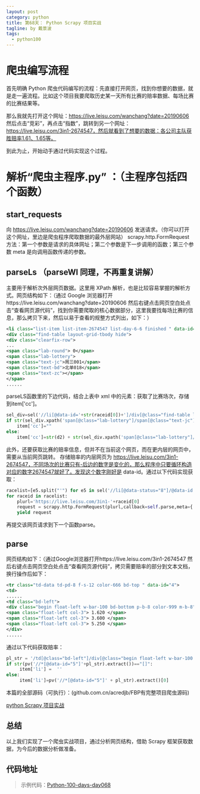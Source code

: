 ```yaml
---
layout: post
category: python
title: 第68天： Python Scrapy 项目实战
tagline: by 戴景波
tags: 
  - python100
---
```


# 爬虫编写流程

首先明确 Python 爬虫代码编写的流程：先直接打开网页，找到你想要的数据，就是走一遍流程。比如这个项目我要爬取历史某一天所有比赛的赔率数据、每场比赛的比赛结果等。

那么我就先打开这个网址：https://live.leisu.com/wanchang?date=20190606 然后点击“竞彩”，再点击“指数”，跳转到另一个网址：https://live.leisu.com/3in1-2674547，然后就看到了想要的数据：各公司主队获胜赔率1.61、1.65等。

到此为止，开始动手通过代码实现这个过程。

<!--more-->

# 解析“爬虫主程序.py” ：（主程序包括四个函数）

## start_requests 

向 https://live.leisu.com/wanchang?date=20190606 发送请求。（你可以打开这个网址，里边是爬虫程序爬取数据的最外层网站）
scrapy.http.FormRequest 方法：第一个参数是请求的具体网址；第二个参数是下一步调用的函数；第三个参数 meta 是向调用函数传递的参数。

## parseLs （parseWl 同理，不再重复讲解）

主要用于解析次外层网页数据。这里用 XPath 解析，也是比较容易掌握的解析方式。网页结构如下：（通过 Google 浏览器打开https://live.leisu.com/wanchang?date=20190606 然后右键点击网页空白处点击“查看网页源代码”，找到你需要爬取的核心数据部分，这里我要找每场比赛的信息，那么拷贝下来，然后以易于查看的规整方式列出，如下：）

```xml
<li class="list-item list-item-2674547 list-day-6-6 finished " data-id="2674547" data-status="8" data-eventid="2906" data-status-name="finished" data-nowtime="1559760300" data-realtime="1559764089" data-eventlevels="1" data-halftime="45,15" data-lottery="周三001,北单018," data-asian-name="name-0.25" data-daxiao-name="name-2.5" data-asian="1.125,0.25,0.78,0" data-daxiao="0.99,2.5,0.91,0" data-home-icon="8863b9e186e3580aa6dec29f19155d3a.png" data-away-icon="f84be480c54f0ff871b91fab14a36b36.png" style="height:41px;">
<div class="find-table layout-grid-tbody hide">
<div class="clearfix-row">
...
<span class="lab-round"> 0</span> 
<span class="lab-lottery"> 
<span class="text-jc">周三001</span> 
<span class="text-bd">北单018</span> 
<span class="text-zc"></span>
</span> 
......
```

parseLS函数里的下边代码，结合上表中 xml 中的元素：获取了比赛场次，存储到item['cc']。

```python
sel_div=sel('//li[@data-id='+str(raceid[0])+']/div[@class="find-table layout-grid-tbody hide"]/div[@class="clearfix-row"]')
if str(sel_div.xpath('span[@class="lab-lottery"]/span[@class="text-jc"]/text()').extract()) == "[]":
    item['cc']=""
else:
    item['cc']=str(d2) + str(sel_div.xpath('span[@class="lab-lottery"]/span[@class="text-jc"]/text()').extract()[0])
```

此外，还要获取比赛的赔率信息，但并不在当前这个网页，而在更内层的网页中，需要从当前网页跳转。
存储赔率的内层网页为 https://live.leisu.com/3in1-2674547，不同场次的比赛只有-后边的数字是变化的，那么程序中只要循环构造对应的数字2674547就好了。发现这个数字刚好是 data-id。通过以下代码实现获取：

```python
racelist=[e5.split("'") for e5 in sel('//li[@data-status="8"]/@data-id').extract()]
for raceid in racelist:
    plurl='https://live.leisu.com/3in1-'+raceid[0]
    request = scrapy.http.FormRequest(plurl,callback=self.parse,meta={'item':item})
    yield request
```
再提交该网页请求到下一个函数parse。

## parse

网页结构如下：（通过Google浏览器打开https://live.leisu.com/3in1-2674547 然后右键点击网页空白处点击“查看网页源代码”，拷贝需要赔率的部分到文本文档，换行操作后如下：
```xml
<tr class="td-data td-pd-8 f-s-12 color-666 bd-top " data-id="4">
<td> 
......
<td class="bd-left">
<div class="begin float-left w-bar-100 bd-bottom p-b-8 color-999 m-b-8">
<span class="float-left col-3"> 1.620 </span>
<span class="float-left col-3"> 3.600 </span> 
<span class="float-left col-3"> 5.250 </span>
</div>
......
```
通过以下代码获取赔率：
```python
pl_str = '/td[@class="bd-left"]/div[@class="begin float-left w-bar-100 bd-bottom p-b-8 color-999 m-b-8"]/span[@class="float-left col-3"]/text()'
if str(pv('//*[@data-id="5"]'+pl_str).extract())=="[]":
     item['li'] =  ''
else:
     item['li']=pv('//*[@data-id="5"]' + pl_str).extract()[0]
```

本篇的全部源码（可执行）：(github.com.cn/acredjb/FBP有完整项目爬虫源码)

[python Scrapy 项目实战](https://github.com/JustDoPython/python-100-day/tree/master/day-068)

## 总结

以上我们实现了一个爬虫实战项目，通过分析网页结构，借助 Scrapy 框架获取数据，为今后的数据分析做准备。

## 代码地址



> 示例代码：[Python-100-days-day068](https://github.com/JustDoPython/python-100-day/tree/master/day-068)

